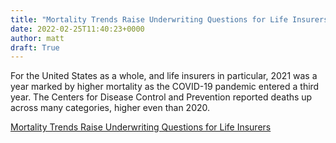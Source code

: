 ```yaml
---
title: "Mortality Trends Raise Underwriting Questions for Life Insurers"
date: 2022-02-25T11:40:23+0000
author: matt
draft: True
---
```

For the United States as a whole, and life insurers in particular, 2021 was a year marked by higher mortality as the COVID-19 pandemic entered a third year. The Centers for Disease Control and Prevention reported deaths up across many categories, higher even than 2020.
 

[ Mortality Trends Raise Underwriting Questions for Life Insurers ]( https://news.ambest.com/articlecontent.aspx?refnum=317540&amp;altsrc=43&amp;_ga=2.125953230.216922256.1645199573-1026060282.1638462718 )
